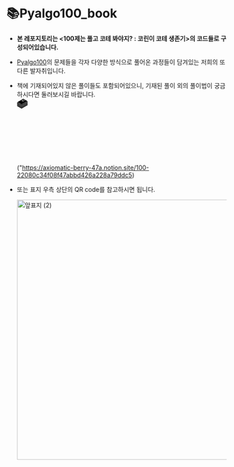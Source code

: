 # 📚Pyalgo100_book
- **본 레포지토리는 <100제는 풀고 코테 봐야지? : 코린이 코테 생존기>의 코드들로 구성되어있습니다.**
- [Pyalgo100](https://100.pyalgo.co.kr/)의 문제들을 각자 다양한 방식으로 풀어온 과정들이 담겨있는 저희의 또다른 발자취입니다.  
- 책에 기재되어있지 않은 풀이들도 포함되어있으니, 기재된 풀이 외의 풀이법이 궁금하시다면 둘러보시길 바랍니다.
<svg role="img" width="596" xmlns="http://www.w3.org/2000/svg"><title>BookStack</title><path d="M.3013 17.6146c-.1299-.3387-.5228-1.5119-.1337-2.4314l9.8273 5.6738a.329.329 0 0 0 .3299 0L24 12.9616v2.3542l-13.8401 7.9906-9.8586-5.6918zM.1911 8.9628c-.2882.8769.0149 2.0581.1236 2.4261l9.8452 5.6841L24 9.0823V6.7275L10.3248 14.623a.329.329 0 0 1-.3299 0L.1911 8.9628zm13.1698-1.9361c-.1819.1113-.4394.0015-.4852-.2064l-.2805-1.1336-2.1254-.1752a.33.33 0 0 1-.1378-.6145l5.5782-3.2207-1.7021-.9826L.6979 8.4935l9.462 5.463 13.5104-7.8004-4.401-2.5407-5.9084 3.4113zm-.1821-1.7286.2321.938 5.1984-3.0014-2.0395-1.1775-4.994 2.8834 1.3099.108a.3302.3302 0 0 1 .2931.2495zM24 9.845l-13.6752 7.8954a.329.329 0 0 1-.3299 0L.1678 12.0667c-.3891.919.003 2.0914.1332 2.4311l9.8589 5.692L24 12.1993V9.845z"/></svg>("https://axiomatic-berry-47a.notion.site/100-22080c34f08f47abbd426a228a79ddc5)
- 또는 표지 우측 상단의 QR code를 참고하시면 됩니다.
  
  <img width="596" alt="앞표지 (2)" src="https://github.com/Pyalgo100/Pyalgo100_book/assets/128216954/6b469896-d9d8-4ae2-9776-2f87c9a39e08">
